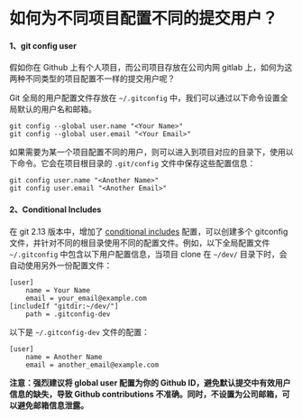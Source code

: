 # 如何为不同项目配置不同的提交用户？

#### 1、git config user

假如你在 Github 上有个人项目，而公司项目存放在公司内网 gitlab 上，如何为这两种不同类型的项目配置不一样的提交用户呢？

Git 全局的用户配置文件存放在 `~/.gitconfig` 中，我们可以通过以下命令设置全局默认的用户名和邮箱。

```text
git config --global user.name "<Your Name>"
git config --global user.email "<Your Email>"
```

如果需要为某一个项目配置不同的用户，则可以进入到项目对应的目录下，使用以下命令。它会在项目根目录的 `.git/config` 文件中保存这些配置信息：

```text
git config user.name "<Another Name>"
git config user.email "<Another Email>"
```

#### 2、Conditional Includes

在 git 2.13 版本中，增加了 [conditional includes](https://git-scm.com/docs/git-config#_includes) 配置，可以创建多个 gitconfig 文件，并针对不同的根目录使用不同的配置文件。例如，以下全局配置文件 `~/.gitconfig` 中包含以下用户配置信息，当项目 clone 在 `~/dev/` 目录下时，会自动使用另外一份配置文件：

```text
[user]
    name = Your Name
    email = your_email@example.com
[includeIf "gitdir:~/dev/"]
    path = .gitconfig-dev
```

以下是 `~/.gitconfig-dev` 文件的配置：

```text
[user]
    name = Another Name
    email = another_email@example.com
```

**注意：强烈建议将 global user 配置为你的 Github ID，避免默认提交中有效用户信息的缺失，导致 Github contributions 不准确。同时，不设置为公司邮箱，可以避免邮箱信息泄露。**  


